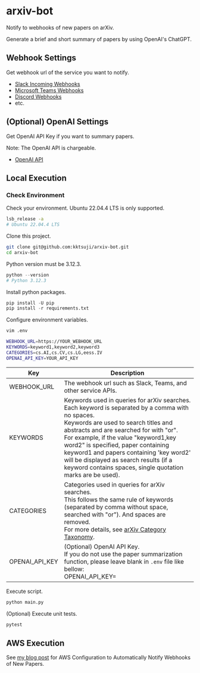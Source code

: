 # arxiv-bot

Notify to webhooks of new papers on arXiv.

Generate a brief and short summary of papers by using OpenAI's ChatGPT.

## Webhook Settings

Get webhook url of the service you want to notify.

* [Slack Incoming Webhooks](https://api.slack.com/messaging/webhooks)
* [Microsoft Teams Webhooks](https://learn.microsoft.com/en-us/power-automate/teams/create-flows-power-apps-app)
* [Discord Webhooks](https://support.discord.com/hc/en-us/articles/228383668-Intro-to-Webhooks)
* etc.

## (Optional) OpenAI Settings

Get OpenAI API Key if you want to summary papers.

Note: The OpenAI API is chargeable.

* [OpenAI API](https://openai.com/api/)

## Local Execution

### Check Environment

Check your environment. Ubuntu 22.04.4 LTS is only supported.

```bash
lsb_release -a
# Ubuntu 22.04.4 LTS
```

Clone this project.

```bash
git clone git@github.com:kktsuji/arxiv-bot.git
cd arxiv-bot
```

Python version must be 3.12.3.

```python
python --version
# Python 3.12.3
```

Install python packages.

```python
pip install -U pip
pip install -r requirements.txt
```

Configure environment variables.

```bash
vim .env

WEBHOOK_URL=https://YOUR_WEBHOOK_URL
KEYWORDS=keyword1,keyword2,keyword3
CATEGORIES=cs.AI,cs.CV,cs.LG,eess.IV
OPENAI_API_KEY=YOUR_API_KEY
```

| Key | Description |
|----------|----------|
| WEBHOOK_URL | The webhook url such as Slack, Teams, and other service APIs. |
| KEYWORDS | Keywords used in queries for arXiv searches.<br>Each keyword is separated by a comma with no spaces.<br>Keywords are used to search titles and abstracts and are searched for with "or".<br>For example, if the value "keyword1,key word2" is specified, paper containing keyword1 and papers containing 'key word2' will be displayed as search results (if a keyword contains spaces, single quotation marks are be used). |
| CATEGORIES | Categories used in queries for arXiv searches.<br>This follows the same rule of keywords (separated by comma without space, searched with "or"). And spaces are removed.<br>For more details, see [arXiv Category Taxonomy](https://arxiv.org/category_taxonomy). |
| OPENAI_API_KEY | (Optional) OpenAI API Key.<br>If you do not use the paper summarization function, please leave blank in ``.env`` file like bellow:<br>OPENAI_API_KEY= |

Execute script.

```python
python main.py
```

(Optional) Execute unit tests.

```python
pytest
```

## AWS Execution

See [my blog post](https://tsuji.tech/arxiv-bot-aws/) for AWS Configuration to Automatically Notify Webhooks of New Papers.
